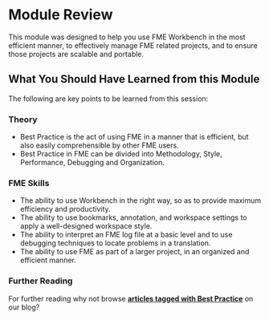 # Module Review #
This module was designed to help you use FME Workbench in the most efficient manner, to effectively manage FME related projects, and to ensure those projects are scalable and portable.

## What You Should Have Learned from this Module ##

The following are key points to be learned from this session:

### Theory ###

- Best Practice is the act of using FME in a manner that is efficient, but also easily comprehensible by other FME users.
- Best Practice in FME can be divided into Methodology, Style, Performance, Debugging and Organization.

### FME Skills ###

- The ability to use Workbench in the right way, so as to provide maximum efficiency and productivity.
- The ability to use bookmarks, annotation, and workspace settings to apply a well-designed workspace style.
- The ability to interpret an FME log file at a basic level and to use debugging techniques to locate problems in a translation.
- The ability to use FME as part of a larger project, in an organized and efficient manner.

### Further Reading ###

For further reading why not browse **[articles tagged with Best Practice](http://blog.safe.com/tag/Best-Practice/)** on our blog? 